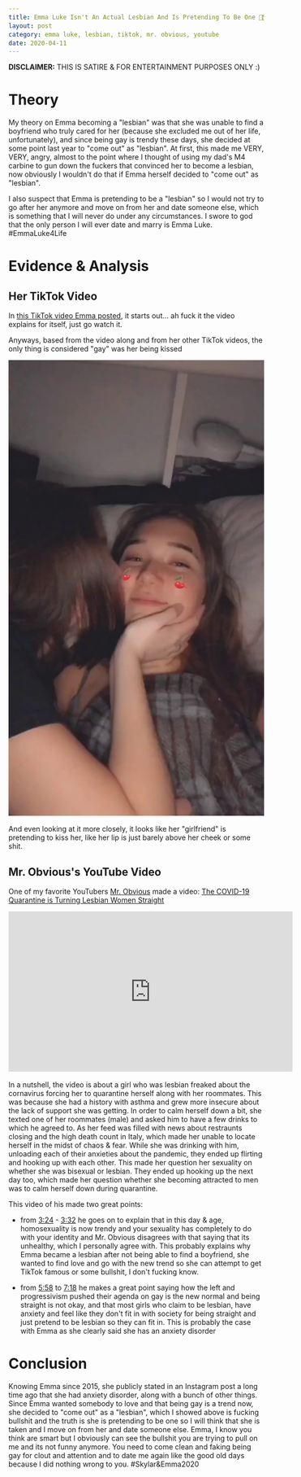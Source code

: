 ```yaml
---
title: Emma Luke Isn't An Actual Lesbian And Is Pretending To Be One 🏳️‍🌈⃠
layout: post
category: emma luke, lesbian, tiktok, mr. obvious, youtube
date: 2020-04-11
---
```


**DISCLAIMER:** THIS IS SATIRE & FOR ENTERTAINMENT PURPOSES ONLY :)

# Theory

My theory on Emma becoming a "lesbian" was that she was unable to find a boyfriend who truly cared for her (because she excluded me out of her life, unfortunately), and since being gay is trendy these days, she decided at some point last year to "come out" as "lesbian". At first, this made me VERY, VERY, angry, almost to the point where I thought of using my dad's M4 carbine to gun down the fuckers that convinced her to become a lesbian, now obviously I wouldn't do that if Emma herself decided to "come out" as "lesbian".

I also suspect that Emma is pretending to be a "lesbian" so I would not try to go after her anymore and move on from her and date someone else, which is something that I will never do under any circumstances. I swore to god that the only person I will ever date and marry is Emma Luke. #EmmaLuke4Life

# Evidence & Analysis

## Her TikTok Video

In [this TikTok video Emma posted](https://www.tiktok.com/@m___luke/video/6811651573912030470), it starts out... ah fuck it the video explains for itself, just go watch it.

Anyways, based from the video along and from her other TikTok videos, the only thing is considered "gay" was her being kissed

![Emma being kissed be her "girlfriend"](https://raw.githubusercontent.com/5ky1ar/5ky1ar.github.io/master/assets/img/vlcsnap-2020-04-11-20-32-01-082.png "Emma being kissed be her 'girlfriend'")

And even looking at it more closely, it looks like her "girlfriend" is pretending to kiss her, like her lip is just barely above her cheek or some shit.

## Mr. Obvious's YouTube Video
One of my favorite YouTubers [Mr. Obvious](https://www.youtube.com/channel/UCyznn3etx_6fSK7576JSrKg) made a video: [The COVID-19 Quarantine is Turning Lesbian Women Straight](https://invidio.us/watch?v=RmwC2id5zdY)

<iframe width="560" height="315" src="https://www.bitchute.com/embed/RmwC2id5zdY/" frameborder="0" allow="accelerometer; autoplay; encrypted-media; gyroscope; picture-in-picture" allowfullscreen></iframe>

In a nutshell, the video is about a girl who was lesbian freaked about the cornavirus forcing her to quarantine herself along with her roommates. This was because she had a history with asthma and grew more insecure about the lack of support she was getting. In order to calm herself down a bit, she texted one of her roommates (male) and asked him to have a few drinks to which he agreed to. As her feed was filled with news about restraunts closing and the high death count in Italy, which made her unable to locate herself in the midst of chaos & fear. While she was drinking with him, unloading each of their anxieties about the pandemic, they ended up flirting and hooking up with each other. This made her question her sexuality on whether she was bisexual or lesbian. They ended up hooking up the next day too, which made her question whether she becoming attracted to men was to calm herself down during quarantine.

This video of his made two great points:
* from [3:24](https://youtube.com/watch?v=RmwC2id5zdY?t=204) - [3:32](https://youtube.com/watch?v=RmwC2id5zdY?t=212) he goes on to explain that in this day & age, homosexuality is now trendy and your sexuality has completely to do with your identity and Mr. Obvious disagrees with that saying that its unhealthy, which I personally agree with. This probably explains why Emma became a lesbian after not being able to find a boyfriend, she wanted to find love and go with the new trend so she can attempt to get TikTok famous or some bullshit, I don't fucking know.

* from [5:58](https://youtube.com/watch?v=RmwC2id5zdY?t=358) to [7:18](https://youtube.com/watch?v=RmwC2id5zdY?t=438) he makes a great point saying how the left and progressivism pushed their agenda on gay is the new normal and being straight is not okay, and that most girls who claim to be lesbian, have anxiety and feel like they don't fit in with society for being straight and just pretend to be lesbian so they can fit in. This is probably the case with Emma as she clearly said she has an anxiety disorder

# Conclusion

Knowing Emma since 2015, she publicly stated in an Instagram post a long time ago that she had anxiety disorder, along with a bunch of other things. Since Emma wanted somebody to love and that being gay is a trend now, she decided to "come out" as a "lesbian", which I showed above is fucking bullshit and the truth is she is pretending to be one so I will think that she is taken and I move on from her and date someone else. Emma, I know you think are smart but I obviously can see the bullshit you are trying to pull on me and its not funny anymore. You need to come clean and faking being gay for clout and attention and to date me again like the good old days because I did nothing wrong to you. #Skylar&Emma2020
